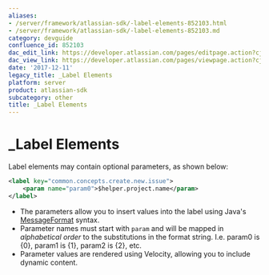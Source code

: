 ```yaml
---
aliases:
- /server/framework/atlassian-sdk/-label-elements-852103.html
- /server/framework/atlassian-sdk/-label-elements-852103.md
category: devguide
confluence_id: 852103
dac_edit_link: https://developer.atlassian.com/pages/editpage.action?cjm=wozere&pageId=852103
dac_view_link: https://developer.atlassian.com/pages/viewpage.action?cjm=wozere&pageId=852103
date: '2017-12-11'
legacy_title: _Label Elements
platform: server
product: atlassian-sdk
subcategory: other
title: _Label Elements
---
```

# \_Label Elements

Label elements may contain optional parameters, as shown below:

``` xml
<label key="common.concepts.create.new.issue">
    <param name="param0">$helper.project.name</param>
</label>
```

-   The parameters allow you to insert values into the label using Java's <a href="http://java.sun.com/j2se/1.4.2/docs/api/java/text/MessageFormat.html" class="external-link">MessageFormat</a> syntax.
-   Parameter names must start with `param` and will be mapped in *alphabetical order* to the substitutions in the format string. I.e. param0 is {0}, param1 is {1}, param2 is {2}, etc.
-   Parameter values are rendered using Velocity, allowing you to include dynamic content.




















